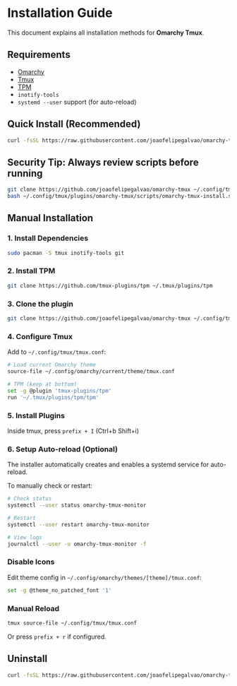 # Installation Guide

This document explains all installation methods for **Omarchy Tmux**.

## Requirements

- [Omarchy](https://omarchy.org)
- [Tmux](https://github.com/tmux/tmux/wiki)
- [TPM](https://github.com/tmux-plugins/tpm)
- `inotify-tools`
- `systemd --user` support (for auto-reload)

## Quick Install (Recommended)

```bash
curl -fsSL https://raw.githubusercontent.com/joaofelipegalvao/omarchy-tmux/main/scripts/omarchy-tmux-install.sh | bash
```

## Security Tip: Always review scripts before running

```bash
git clone https://github.com/joaofelipegalvao/omarchy-tmux ~/.config/tmux/plugins/omarchy-tmux
bash ~/.config/tmux/plugins/omarchy-tmux/scripts/omarchy-tmux-install.sh
```

## Manual Installation

### 1. Install Dependencies

```bash
sudo pacman -S tmux inotify-tools git
```

### 2. Install TPM

```bash
git clone https://github.com/tmux-plugins/tpm ~/.tmux/plugins/tpm
```

### 3. Clone the plugin

```bash
git clone https://github.com/joaofelipegalvao/omarchy-tmux ~/.config/tmux/plugins/omarchy-tmux
```

### 4. Configure Tmux

Add to `~/.config/tmux/tmux.conf`:

```bash
# Load current Omarchy theme
source-file ~/.config/omarchy/current/theme/tmux.conf

# TPM (keep at bottom)
set -g @plugin 'tmux-plugins/tpm'
run '~/.tmux/plugins/tpm/tpm'
```

### 5. Install Plugins

Inside tmux, press `prefix + I` (Ctrl+b Shift+i)

### 6. Setup Auto-reload (Optional)

The installer automatically creates and enables a systemd service for auto-reload.

To manually check or restart:

```bash
# Check status
systemctl --user status omarchy-tmux-monitor

# Restart
systemctl --user restart omarchy-tmux-monitor

# View logs
journalctl --user -u omarchy-tmux-monitor -f
```

### Disable Icons

Edit theme config in `~/.config/omarchy/themes/[theme]/tmux.conf`:

```bash
set -g @theme_no_patched_font '1'
```

### Manual Reload

```bash
tmux source-file ~/.config/tmux/tmux.conf
```

Or press `prefix + r` if configured.

## Uninstall

```bash
curl -fsSL https://raw.githubusercontent.com/joaofelipegalvao/omarchy-tmux/main/scripts/omarchy-tmux-uninstall.sh | bash
```
